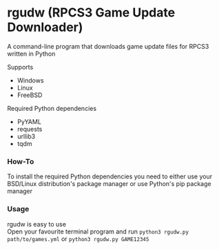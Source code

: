 # rgudw (RPCS3 Game Update Downloader)
A command-line program that downloads game update files for RPCS3 written in Python  

Supports
  - Windows
  - Linux
  - FreeBSD

Required Python dependencies  
  - PyYAML  
  - requests  
  - urllib3  
  - tqdm  

### How-To  
To install the required Python dependencies you need to either use your BSD/Linux distribution's package manager or use Python's pip package manager  

### Usage
rgudw is easy to use  
Open your favourite terminal program and run `python3 rgudw.py path/to/games.yml` or `python3 rgudw.py GAME12345`  
